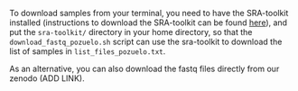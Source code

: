 To download samples from your terminal, you need to have the SRA-toolkit installed (instructions to download the SRA-toolkit can be found [here](https://github.com/ncbi/sra-tools/wiki/)), and put the `sra-toolkit/` directory in your home directory, so that the `download_fastq_pozuelo.sh` script can use the sra-toolkit to download the list of samples in `list_files_pozuelo.txt`.

As an alternative, you can also download the fastq files directly from our zenodo (ADD LINK).